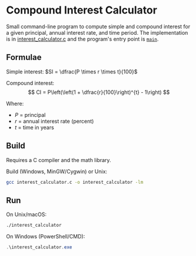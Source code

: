 # Compound Interest Calculator

Small command-line program to compute simple and compound interest for a given principal, annual interest rate, and time period. The implementation is in [interest_calculator.c](interest_calculator.c) and the program's entry point is [`main`](interest_calculator.c).

## Formulae

Simple interest:
$SI = \dfrac{P \times r \times t}{100}$

Compound interest:
$$
CI = P\left(\left(1 + \dfrac{r}{100}\right)^{t} - 1\right)
$$

Where:
- $P$ = principal
- $r$ = annual interest rate (percent)
- $t$ = time in years

## Build

Requires a C compiler and the math library.

Build (Windows, MinGW/Cygwin) or Unix:
```sh
gcc interest_calculator.c -o interest_calculator -lm
```

## Run

On Unix/macOS:
```sh
./interest_calculator
```

On Windows (PowerShell/CMD):
```ps1
.\interest_calculator.exe
```